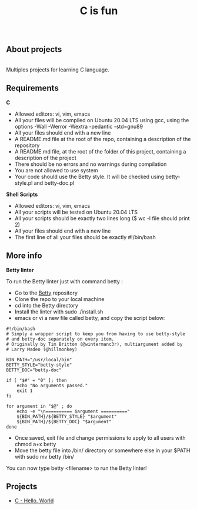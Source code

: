 # <p align=center>C is fun</p>
<br />

## About projects
<br />
Multiples projects for learning C language.
<br />

## Requirements

**C**

- Allowed editors: vi, vim, emacs
- All your files will be compiled on Ubuntu 20.04 LTS using gcc, using the options -Wall -Werror -Wextra -pedantic -std=gnu89
- All your files should end with a new line
- A README.md file at the root of the repo, containing a description of the repository
- A README.md file, at the root of the folder of this project, containing a description of the project
- There should be no errors and no warnings during compilation
- You are not allowed to use system
- Your code should use the Betty style. It will be checked using betty-style.pl and betty-doc.pl

**Shell Scripts**

- Allowed editors: vi, vim, emacs
- All your scripts will be tested on Ubuntu 20.04 LTS
- All your scripts should be exactly two lines long ($ wc -l file should print 2)
- All your files should end with a new line
- The first line of all your files should be exactly #!/bin/bash

## More info

**Betty linter**

To run the Betty linter just with command betty <filename>:

- Go to the [Betty](https://github.com/hs-hq/Betty) repository
- Clone the repo to your local machine
- cd into the Betty directory
- Install the linter with sudo ./install.sh
- emacs or vi a new file called betty, and copy the script below:

```
#!/bin/bash
# Simply a wrapper script to keep you from having to use betty-style
# and betty-doc separately on every item.
# Originally by Tim Britton (@wintermanc3r), multiargument added by
# Larry Madeo (@hillmonkey)

BIN_PATH="/usr/local/bin"
BETTY_STYLE="betty-style"
BETTY_DOC="betty-doc"

if [ "$#" = "0" ]; then
    echo "No arguments passed."
    exit 1
fi

for argument in "$@" ; do
    echo -e "\n========== $argument =========="
    ${BIN_PATH}/${BETTY_STYLE} "$argument"
    ${BIN_PATH}/${BETTY_DOC} "$argument"
done
```

- Once saved, exit file and change permissions to apply to all users with chmod a+x betty
- Move the betty file into /bin/ directory or somewhere else in your $PATH with sudo mv betty /bin/

You can now type betty \<filename> to run the Betty linter!

## Projects

- [C - Hello, World](https://github.com/Heidge/holbertonschool-shell/tree/master/basics)

